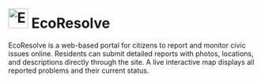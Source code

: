 # <img class="logo" src="https://i.ibb.co/m1d3p9w/output-onlinepngtools.png" alt="EcoResolve Logo" width="40"/> EcoResolve

EcoResolve is a web-based portal for citizens to report and monitor civic issues online. Residents can submit detailed reports with photos, locations, and descriptions directly through the site. A live interactive map displays all reported problems and their current status.
